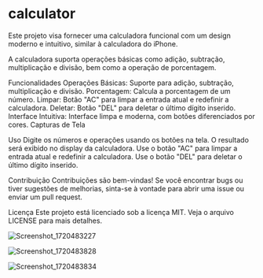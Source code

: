 # calculator

Este projeto visa fornecer uma calculadora funcional com um design moderno e intuitivo, similar à calculadora do iPhone. 

A calculadora suporta operações básicas como adição, subtração, multiplicação e divisão, bem como a operação de porcentagem.

Funcionalidades
Operações Básicas: Suporte para adição, subtração, multiplicação e divisão.
Porcentagem: Calcula a porcentagem de um número.
Limpar: Botão "AC" para limpar a entrada atual e redefinir a calculadora.
Deletar: Botão "DEL" para deletar o último dígito inserido.
Interface Intuitiva: Interface limpa e moderna, com botões diferenciados por cores.
Capturas de Tela


Uso
Digite os números e operações usando os botões na tela.
O resultado será exibido no display da calculadora.
Use o botão "AC" para limpar a entrada atual e redefinir a calculadora.
Use o botão "DEL" para deletar o último dígito inserido.

Contribuição
Contribuições são bem-vindas! Se você encontrar bugs ou tiver sugestões de melhorias, sinta-se à vontade para abrir uma issue ou enviar um pull request.

Licença
Este projeto está licenciado sob a licença MIT. Veja o arquivo LICENSE para mais detalhes.

![Screenshot_1720483227](https://github.com/marllondavid/calculator/assets/110509799/7cce065b-098e-4091-a065-b7d6d1a41d17)

![Screenshot_1720483828](https://github.com/marllondavid/calculator/assets/110509799/0fc19fed-fc59-4ac7-845f-e1b52639d82e)

![Screenshot_1720483834](https://github.com/marllondavid/calculator/assets/110509799/cfeeaa9b-1183-4b3e-b46b-8db190470ffe)

